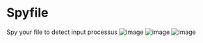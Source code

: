 # Spyfile
Spy your file to detect input processus
![image](https://user-images.githubusercontent.com/44911576/160971408-ce9e4412-dd12-4f8f-b6a9-359ee92b94b8.png)
![image](https://user-images.githubusercontent.com/44911576/160971427-7b9aafc4-1fc2-4ae0-af8d-81de862537f2.png)
![image](https://user-images.githubusercontent.com/44911576/160971452-e4fc47c3-9543-4746-8a0f-7c2299049680.png)
